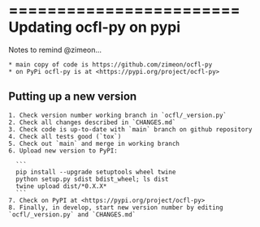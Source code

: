 ========================
Updating ocfl-py on pypi
========================

  Notes to remind @zimeon...

    * main copy of code is https://github.com/zimeon/ocfl-py
    * on PyPi ocfl-py is at <https://pypi.org/project/ocfl-py>

Putting up a new version
------------------------

    1. Check version number working branch in `ocfl/_version.py`
    2. Check all changes described in `CHANGES.md`
    3. Check code is up-to-date with `main` branch on github repository
    4. Check all tests good (`tox`)
    5. Check out `main` and merge in working branch
    6. Upload new version to PyPI:

      ```
      pip install --upgrade setuptools wheel twine
      python setup.py sdist bdist_wheel; ls dist
      twine upload dist/*0.X.X*
      ```
    7. Check on PyPI at <https://pypi.org/project/ocfl-py>
    8. Finally, in develop, start new version number by editing `ocfl/_version.py` and `CHANGES.md`
